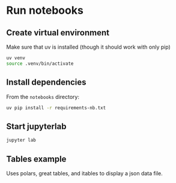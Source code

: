 # Run notebooks

## Create virtual environment

Make sure that uv is installed (though it should work with only pip)

```sh
uv venv
source .venv/bin/activate
```

## Install dependencies

From the `notebooks` directory:

```sh
uv pip install -r requirements-nb.txt
```

## Start jupyterlab

```sh
jupyter lab
```

## Tables example

Uses polars, great tables, and itables to display a json data file.
